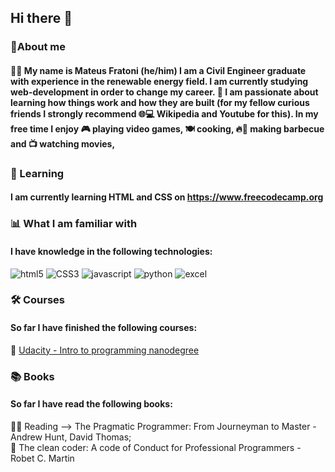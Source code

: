 ## Hi there 👋


### 🚀About me
#### 👨‍🎓 My name is Mateus Fratoni (he/him) I am a Civil Engineer graduate with experience in the renewable energy field. I am currently studying web-development in order to change my career. 📖 I am passionate about learning how things work and how they are built (for my fellow curious friends I strongly recommend 🌐💻 Wikipedia and Youtube for this). In my free time I enjoy 🎮 playing video games, 🍽️ cooking, 🔥🍖 making barbecue and 📺 watching movies,



### 🌱 Learning
#### I am currently learning HTML and CSS on https://www.freecodecamp.org


### 📊 What I am familiar with
#### I have knowledge in the following technologies:

![html5](https://img.shields.io/badge/HTML5-E34F26?style=for-the-badge&logo=html5&logoColor=white)
![CSS3](https://img.shields.io/badge/CSS3-1572B6?style=for-the-badge&logo=css3&logoColor=white)
![javascript](https://img.shields.io/badge/JavaScript-F7DF1E?style=for-the-badge&logo=javascript&logoColor=black)
![python](https://img.shields.io/badge/Python-14354C?style=for-the-badge&logo=python&logoColor=white)
![excel](https://img.shields.io/badge/Microsoft_Excel-217346?style=for-the-badge&logo=microsoft-excel&logoColor=white)

### 🛠️ Courses
#### So far I have finished the following courses:

📘 [Udacity - Intro to programming nanodegree](https://www.udacity.com/course/intro-to-programming-nanodegree--nd000)
<!-- 📗 [FCC - Responsive Web Design](https://www.freecodecamp.org/learn/responsive-web-design) -->

### 📚 Books
#### So far I have read the following books:

🔎📖 Reading --> The Pragmatic Programmer: From Journeyman to Master - Andrew Hunt, David Thomas; <br>
📕 The clean coder: A code of Conduct for Professional Programmers - Robet C. Martin

<!--
**Fratoni-Mateus/Fratoni-Mateus** is a ✨ _special_ ✨ repository because its `README.md` (this file) appears on your GitHub profile.

Here are some ideas to get you started:

- 🔭 I’m currently working on ...
- 🌱 I’m currently learning ...
- 👯 I’m looking to collaborate on ...
- 🤔 I’m looking for help with ...
- 💬 Ask me about ...
- 📫 How to reach me: ...
- 😄 Pronouns: ...
- ⚡ Fun fact: ...
-->
